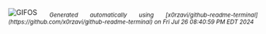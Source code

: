 <div align="justify">
<picture>
    <source media="(prefers-color-scheme: dark)" srcset="https://i.ibb.co/T8mnjYn/output-gif.gif">
    <source media="(prefers-color-scheme: light)" srcset="https://i.ibb.co/T8mnjYn/output-gif.gif">
    <img alt="GIFOS" src="https://i.ibb.co/T8mnjYn/output-gif.gif">
</picture>
<sub><i>Generated automatically using [x0rzavi/github-readme-terminal](https://github.com/x0rzavi/github-readme-terminal) on Fri Jul 26 08:40:59 PM EDT 2024</i></sub>
</div>

<!--  -->